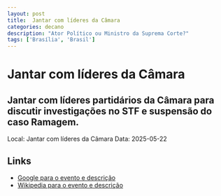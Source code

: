 ```yaml
---
layout: post
title:  Jantar com líderes da Câmara
categories: decano
description: "Ator Político ou Ministro da Suprema Corte?"
tags: ['Brasília', 'Brasil']
---
```


# Jantar com líderes da Câmara
## Jantar com líderes partidários da Câmara para discutir investigações no STF e suspensão do caso Ramagem.
Local: Jantar com líderes da Câmara
Data: 2025-05-22

## Links 
- [Google para o evento e descrição](https://www.google.com/search?q=Gilmar%20Mendes%20%2B%20Jantar%20com%20l%C3%ADderes%20da%20C%C3%A2mara%20Jantar%20com%20l%C3%ADderes%20partid%C3%A1rios%20da%20C%C3%A2mara%20para%20discutir%20investiga%C3%A7%C3%B5es%20no%20STF%20e%20suspens%C3%A3o%20do%20caso%20Ramagem.%20Bras%C3%ADlia%2C%20Brasil)
- [Wikipedia para o evento e descrição](https://en.wikipedia.org/w/index.php?search=Gilmar%20Mendes%20%2B%20Jantar%20com%20l%C3%ADderes%20da%20C%C3%A2mara%20Jantar%20com%20l%C3%ADderes%20partid%C3%A1rios%20da%20C%C3%A2mara%20para%20discutir%20investiga%C3%A7%C3%B5es%20no%20STF%20e%20suspens%C3%A3o%20do%20caso%20Ramagem.%20Bras%C3%ADlia%2C%20Brasil)
